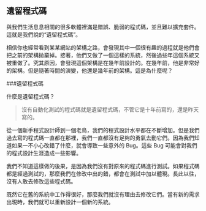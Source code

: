 遺留程式碼
---

與我們生活息息相關的很多軟體裡滿是錯誤、脆弱的程式碼，並且難以擴充套件。這就是我們說的“遺留程式碼”。

相信你也經常看到某某網站的架構之路，會發現其中一個很有趣的過程就是他們會把之前的架構拋棄掉。接著，他們又做了一個這樣的系統，然後過些年這個系統又被重做了。究其原因，會發現這個架構是在幾年前設計的。在幾年前，他是非常好的架構。但是隨著時間的演變，他還是幾年前的架構。這是為什麼呢？

###遺留程式碼

什麼是遺留程式碼？

> 沒有自動化測試的程式碼就是遺留程式碼，不管它是十年前寫的，還是昨天寫的。

從一個新手程式設計師到一個老鳥，我們的程式設計水平都在不斷增加。但是我們過去寫的程式碼一直都在那裡，我們一直都沒有足夠的勇氣去動它們。因為我們知道如果一不小心改錯了什麼，就會導致一些意外的 Bug。這些 Bug 可能會對我們的程式設計生涯造成一些影響。

我們不知道這樣做的後果，是因為我們沒有對原來的程式碼進行測試。如果程式碼都是經過測試的，那麼我們在修改中出的錯，都會在測試中加以體現。長此以往，沒有人敢去修改這些程式碼。

既然它在舊的系統中工作得很好，那麼我們就沒有理由去修改它們。當有新的需求出現時，我們就可以重新設計一個新的系統。
